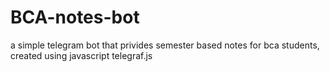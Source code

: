# BCA-notes-bot
a simple telegram bot that privides semester based notes for bca students,
created using javascript telegraf.js
